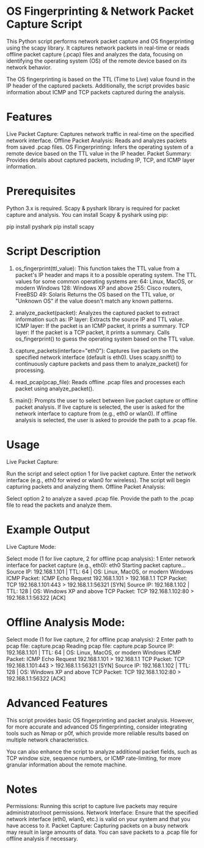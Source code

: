 # OS Fingerprinting & Network Packet Capture Script

This Python script performs network packet capture and OS fingerprinting using the scapy library. It captures network packets in real-time or reads offline packet capture (.pcap) files and analyzes the data, focusing on identifying the operating system (OS) of the remote device based on its network behavior.

The OS fingerprinting is based on the TTL (Time to Live) value found in the IP header of the captured packets. Additionally, the script provides basic information about ICMP and TCP packets captured during the analysis.

# Features
Live Packet Capture: Captures network traffic in real-time on the specified network interface.
Offline Packet Analysis: Reads and analyzes packets from saved .pcap files.
OS Fingerprinting: Infers the operating system of a remote device based on the TTL value in the IP header.
Packet Summary: Provides details about captured packets, including IP, TCP, and ICMP layer information.
# Prerequisites
Python 3.x is required.
Scapy & pyshark library is required for packet capture and analysis.
You can install Scapy & pyshark using pip:

pip install pyshark
pip install scapy

# Script Description

1. os_fingerprint(ttl_value):
This function takes the TTL value from a packet's IP header and maps it to a possible operating system.
The TTL values for some common operating systems are:
64: Linux, MacOS, or modern Windows
128: Windows XP and above
255: Cisco routers, FreeBSD
49: Solaris
Returns the OS based on the TTL value, or "Unknown OS" if the value doesn't match any known patterns.

3. analyze_packet(packet):
Analyzes the captured packet to extract information such as:
IP layer: Extracts the source IP and TTL value.
ICMP layer: If the packet is an ICMP packet, it prints a summary.
TCP layer: If the packet is a TCP packet, it prints a summary.
Calls os_fingerprint() to guess the operating system based on the TTL value.

4. capture_packets(interface="eth0"):
Captures live packets on the specified network interface (default is eth0).
Uses scapy.sniff() to continuously capture packets and pass them to analyze_packet() for processing.

5. read_pcap(pcap_file):
Reads offline .pcap files and processes each packet using analyze_packet().

6. main():
Prompts the user to select between live packet capture or offline packet analysis.
If live capture is selected, the user is asked for the network interface to capture from (e.g., eth0 or wlan0).
If offline analysis is selected, the user is asked to provide the path to a .pcap file.

# Usage
Live Packet Capture:

Run the script and select option 1 for live packet capture.
Enter the network interface (e.g., eth0 for wired or wlan0 for wireless).
The script will begin capturing packets and analyzing them.
Offline Packet Analysis:

Select option 2 to analyze a saved .pcap file.
Provide the path to the .pcap file to read the packets and analyze them.

# Example Output

Live Capture Mode:

Select mode (1 for live capture, 2 for offline pcap analysis): 1
Enter network interface for packet capture (e.g., eth0): eth0
Starting packet capture...
Source IP: 192.168.1.101 | TTL: 64 | OS: Linux, MacOS, or modern Windows
ICMP Packet: ICMP Echo Request 192.168.1.101 > 192.168.1.1
TCP Packet: TCP 192.168.1.101:443 > 192.168.1.1:56321 [SYN]
Source IP: 192.168.1.102 | TTL: 128 | OS: Windows XP and above
TCP Packet: TCP 192.168.1.102:80 > 192.168.1.1:56322 [ACK]

# Offline Analysis Mode:

Select mode (1 for live capture, 2 for offline pcap analysis): 2
Enter path to pcap file: capture.pcap
Reading pcap file: capture.pcap
Source IP: 192.168.1.101 | TTL: 64 | OS: Linux, MacOS, or modern Windows
ICMP Packet: ICMP Echo Request 192.168.1.101 > 192.168.1.1
TCP Packet: TCP 192.168.1.101:443 > 192.168.1.1:56321 [SYN]
Source IP: 192.168.1.102 | TTL: 128 | OS: Windows XP and above
TCP Packet: TCP 192.168.1.102:80 > 192.168.1.1:56322 [ACK]

# Advanced Features
This script provides basic OS fingerprinting and packet analysis. However, for more accurate and advanced OS fingerprinting, consider integrating tools such as Nmap or p0f, which provide more reliable results based on multiple network characteristics.

You can also enhance the script to analyze additional packet fields, such as TCP window size, sequence numbers, or ICMP rate-limiting, for more granular information about the remote machine.

# Notes
Permissions: Running this script to capture live packets may require administrator/root permissions.
Network Interface: Ensure that the specified network interface (eth0, wlan0, etc.) is valid on your system and that you have access to it.
Packet Capture: Capturing packets on a busy network may result in large amounts of data. You can save packets to a .pcap file for offline analysis if necessary.
